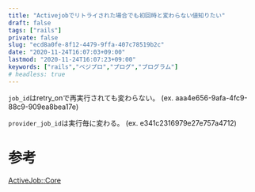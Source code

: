 ```yaml
---
title: "Activejobでリトライされた場合でも初回時と変わらない値知りたい"
draft: false
tags: ["rails"]
private: false
slug: "ecd8a0fe-8f12-4479-9ffa-407c78519b2c"
date: "2020-11-24T16:07:03+09:00"
lastmod: "2020-11-24T16:07:23+09:00"
keywords: ["rails","ベジプロ","プログ","プログラム"]
# headless: true
---
```


`job_id`はretry_onで再実行されても変わらない。
(ex. aaa4e656-9afa-4fc9-88c9-909ea8bea17e)

`provider_job_id`は実行毎に変わる。
(ex. e341c2316979e27e757a4712)
# 参考
[ActiveJob::Core](https://edgeapi.rubyonrails.org/classes/ActiveJob/Core.html)

